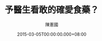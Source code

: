 ---
issue: 111
title: 予醫生看敢的確愛食藥？
author: 陳憲國
date: 2015-03-05T00:00:00.000+08:00
topic: 新知
difficulty: 1
wikidata: Q98095463
wikidata_link: https://www.wikidata.org/wiki/Q98095463
---